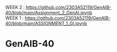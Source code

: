 WEEK 2 : https://github.com/2303A52119/GenAIB-40/blob/main/Assignment_2_GenAI.ipynb                                                   
WEEK 1 : https://github.com/2303A52119/GenAIB-40/blob/main/ASSIGNMENT_1_GI.ipynb                                    

# GenAIB-40
